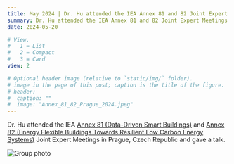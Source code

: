 ```yaml
---
title: May 2024 | Dr. Hu attended the IEA Annex 81 and 82 Joint Expert Meetings in Prague, Czech Republic
summary: Dr. Hu attended the IEA Annex 81 and 82 Joint Expert Meetings in Prague and gave a talk
date: 2024-05-20

# View.
#   1 = List
#   2 = Compact
#   3 = Card
view: 2

# Optional header image (relative to `static/img/` folder).
# image in the page of this post; caption is the title of the figure.
# header:
#  caption: ""   
#  image: "Annex_81_82_Prague_2024.jpeg"
---
```


Dr. Hu attended the IEA [Annex 81 (Data-Driven Smart Buildings)](https://annex81.iea-ebc.org/) and [Annex 82 (Energy Flexible Buildings Towards Resilient Low Carbon Energy Systems)](https://annex82.iea-ebc.org/) Joint Expert Meetings in Prague, Czech Republic and gave a talk.

![Group photo](https://maomaohu.net/img/Annex_81_82_Prague_2024.jpeg)
